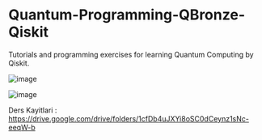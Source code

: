 # Quantum-Programming-QBronze-Qiskit
Tutorials and programming exercises for learning Quantum Computing by Qiskit.

![image](https://user-images.githubusercontent.com/5441882/168216424-090069d4-861b-43b2-ba4d-72d0596ea865.png)

![image](https://user-images.githubusercontent.com/5441882/168216460-d58eea8a-82b0-4036-a7fb-c7edad72bd0f.png)

Ders Kayitlari : https://drive.google.com/drive/folders/1cfDb4uJXYi8oSC0dCeynz1sNc-eeqW-b
